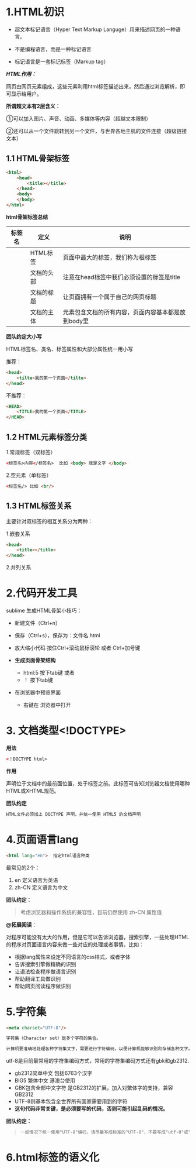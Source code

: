 # 1.HTML初识

- 超文本标记语言（Hyper Text Markup Languge）用来描述网页的一种语言。

- 不是编程语言，而是一种标记语言

- 标记语言是一套标记标签（Markup tag）

***HTML作用：***

网页由网页元素组成，这些元素利用html标签描述出来，然后通过浏览解析，即可显示给用户。

**所谓超文本有2层含义：**

①可以加入图片、声音、动画、多媒体等内容（超越文本限制）

②还可以从一个文件跳转到另一个文件，与世界各地主机的文件连接（超级链接文本）

## 1.1 HTML骨架标签

```html
<html>
    <head>
        <title></title>
    </head>
    <body>
    </body>
</html>
```

**html骨架标签总结**

| 标签名          | 定义       | 说明                                               |
| --------------- | ---------- | -------------------------------------------------- |
| <html></html>   | HTML标签   | 页面中最大的标签，我们称为根标签                   |
| <head></head>   | 文档的头部 | 注意在head标签中我们必须设置的标签是title          |
| <title></title> | 文档的标题 | 让页面拥有一个属于自己的网页标题                   |
| <body></body>   | 文档的主体 | 元素包含文档的所有内容，页面内容基本都是放到body里 |

**团队约定大小写**

HTML标签名、类名、标签属性和大部分属性统一用小写

推荐：

```html
<head>
    <tilte>我的第一个页面</tilte>
</head>
```

不推荐：

```html
<HEAD>
    <TITLE>我的第一个页面</TITLE>
</HEAD>
```

## 1.2 HTML元素标签分类

1.常规标签（双标签）

```html
<标签名>内容</标签名>  比如 <body> 我是文字 </body>
```

2.空元素（单标签）

```html
<标签名/> 比如 <br/>
```

## 1.3 HTML标签关系

主要针对双标签的相互关系分为两种：

1.嵌套关系

```html
<head>
    <title></title>
</head>
```

2.并列关系

# 2.代码开发工具

sublime 生成HTML骨架小技巧：

- 新建文件（Ctrl+n）
- 保存（Ctrl+s），保存为：文件名.html
- 放大缩小代码 按住Ctrl+滚动鼠标滚轮 或者 Ctrl+加号键
- **生成页面骨架结构**
  - html:5 按下tab键     或者
  - ！ 按下tab键

- 在浏览器中预览界面
  - 右键在 浏览器中打开

# 3. 文档类型<!DOCTYPE>

**用法**

```html
<！DOCTYPE html>
```

**作用**

<!DOCTYPE>声明位于文档中的最前面位置，处于<html>标签之前。此标签可告知浏览器文档使用哪种HTML或XHTML规范。

**团队约定**

```markdown
HTML文件必须加上 DOCTYPE 声明，并统一使用 HTML5 的文档声明
```

# 4.页面语言lang

```html
<html lang="en">  指定html语言种类
```

最常见的2个：

1. en 定义语言为英语
2. zh-CN 定义语言为中文

**团队约定**：

> 考虑浏览器和操作系统的兼容性，目前仍然使用 zh-CN 属性值

**@拓展阅读**：

对程序可能没有太大的作用，但是它可以告诉浏览器，搜索引擎，一些处理HTML的程序对页面语言内容来做一些对应的处理或者事情。比如：

- 根据lang属性来设定不同语言的css样式，或者字体
- 告诉搜索引擎做精确的识别
- 让语法检查程序做语言识别
- 帮助翻译工具做识别
- 帮助网页阅读程序做识别

# 5.字符集

```html
<meta charset="UTF-8"/>
```

```markdown
字符集（Character set）是多个字符的集合。

计算机要准确地处理各种字符集文字，需要进行字符编码，以便计算机能够识别和存储各种文字。
```

utf-8是目前最常用的字符集编码方式，常用的字符集编码方式还有gbk和gb2312.

- gb2312简单中文 包括6763个汉字
- BIG5 繁体中文 港澳台使用
- GBK包含全部中文字符 是GB2312的扩展，加入对繁体字的支持，兼容GB2312
- UTF-8则基本包含全世界所有国家需要用到的字符
- **这句代码非常关键，是必须要写的代码，否则可能引起乱码的情况。**

**团队约定：**

> ```markdown
> 一般情况下统一使用"UTF-8"编码，请尽量写成标准的"UTF-8"，不要写成"utf-8"或"utf8"或"UTF8"
> ```

# 6.html标签的语义化